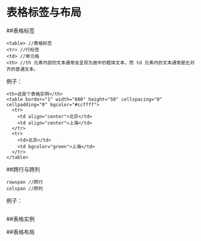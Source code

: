 
# 表格标签与布局

##表格标签

``````
<table> //表格标签
<tr> //行标签
<td> //单元格
<th> //th 元素内部的文本通常会呈现为居中的粗体文本，而 td 元素内的文本通常是左对齐的普通文本。
``````

例子：
```
<th>这是个表格实例</th>
<table border="1" width="600" height="50" cellspacing="0" cellpadding="0" bgcolor="#ccffff">
  <tr>
    <td align="center">北京</td>
    <td align="center">上海</td>
  </tr>
  <tr>
    <td>北京</td>
    <td bgcolor="green">上海</td>
  </tr>
</table>
```


##跨行与跨列

```
rowspan //跨行
colspan //跨列
```

例子：
```

```

##表格实例

##表格布局 
